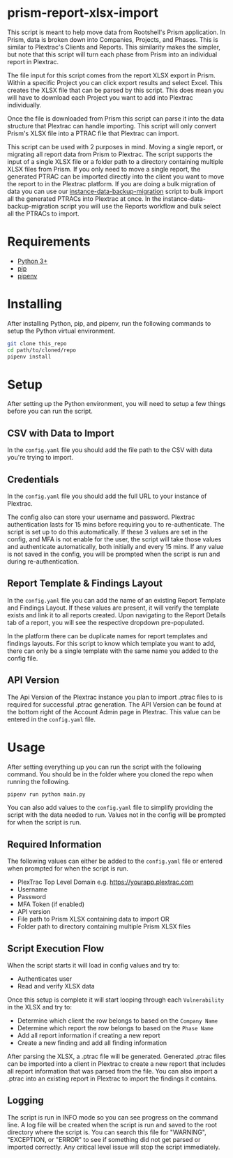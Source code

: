 # prism-report-xlsx-import
This script is meant to help move data from Rootshell's Prism application. In Prism, data is broken down into Companies, Projects, and Phases. This is similar to Plextrac's Clients and Reports. This similarity makes the simpler, but note that this script will turn each phase from Prism into an individual report in Plextrac.

The file input for this script comes from the report XLSX export in Prism. Within a specific Project you can click export results and select Excel. This creates the XLSX file that can be parsed by this script. This does mean you will have to download each Project you want to add into Plextrac individually.

Once the file is downloaded from Prism this script can parse it into the data structure that Plextrac can handle importing. This script will only convert Prism's XLSX file into a PTRAC file that Plextrac can import.

This script can be used with 2 purposes in mind. Moving a single report, or migrating all report data from Prism to Plextrac. The script supports the input of a single XLSX file or a folder path to a directory containing multiple XLSX files from Prism. If you only need to move a single report, the generated PTRAC can be imported directly into the client you want to move the report to in the Plextrac platform. If you are doing a bulk migration of data you can use our [instance-data-backup-migration](https://github.com/PlexTrac-Labs/instance-data-backup-migration) script to bulk import all the generated PTRACs into Plextrac at once. In the instance-data-backup-migration script you will use the Reports workflow and bulk select all the PTRACs to import.

# Requirements
- [Python 3+](https://www.python.org/downloads/)
- [pip](https://pip.pypa.io/en/stable/installation/)
- [pipenv](https://pipenv.pypa.io/en/latest/install/)

# Installing
After installing Python, pip, and pipenv, run the following commands to setup the Python virtual environment.
```bash
git clone this_repo
cd path/to/cloned/repo
pipenv install
```

# Setup
After setting up the Python environment, you will need to setup a few things before you can run the script.

## CSV with Data to Import
In the `config.yaml` file you should add the file path to the CSV with data you're trying to import.

## Credentials
In the `config.yaml` file you should add the full URL to your instance of Plextrac.

The config also can store your username and password. Plextrac authentication lasts for 15 mins before requiring you to re-authenticate. The script is set up to do this automatically. If these 3 values are set in the config, and MFA is not enable for the user, the script will take those values and authenticate automatically, both initially and every 15 mins. If any value is not saved in the config, you will be prompted when the script is run and during re-authentication.

## Report Template & Findings Layout
In the `config.yaml` file you can add the name of an existing Report Template and Findings Layout. If these values are present, it will verify the template exists and link it to all reports created. Upon navigating to the Report Details tab of a report, you will see the respective dropdown pre-populated.

In the platform there can be duplicate names for report templates and findings layouts. For this script to know which template you want to add, there can only be a single template with the same name you added to the config file.

## API Version
The Api Version of the Plextrac instance you plan to import .ptrac files to is required for successful .ptrac generation. The API Version can be found at the bottom right of the Account Admin page in Plextrac. This value can be entered in the `config.yaml` file.

# Usage
After setting everything up you can run the script with the following command. You should be in the folder where you cloned the repo when running the following.
```bash
pipenv run python main.py
```
You can also add values to the `config.yaml` file to simplify providing the script with the data needed to run. Values not in the config will be prompted for when the script is run.

## Required Information
The following values can either be added to the `config.yaml` file or entered when prompted for when the script is run.
- PlexTrac Top Level Domain e.g. https://yourapp.plextrac.com
- Username
- Password
- MFA Token (if enabled)
- API version
- File path to Prism XLSX containing data to import
    OR
- Folder path to directory containing multiple Prism XLSX files

## Script Execution Flow
When the script starts it will load in config values and try to:
- Authenticates user
- Read and verify XLSX data

Once this setup is complete it will start looping through each `Vulnerability` in the XLSX and try to:
- Determine which client the row belongs to based on the `Company Name`
- Determine which report the row belongs to based on the `Phase Name`
- Add all report information if creating a new report
- Create a new finding and add all finding information

After parsing the XLSX, a .ptrac file will be generated. Generated .ptrac files can be imported into a client in Plextrac to create a new report that includes all report information that was parsed from the file. You can also import a .ptrac into an existing report in Plextrac to import the findings it contains.

## Logging
The script is run in INFO mode so you can see progress on the command line. A log file will be created when the script is run and saved to the root directory where the script is. You can search this file for "WARNING", "EXCEPTION, or "ERROR" to see if something did not get parsed or imported correctly. Any critical level issue will stop the script immediately.
